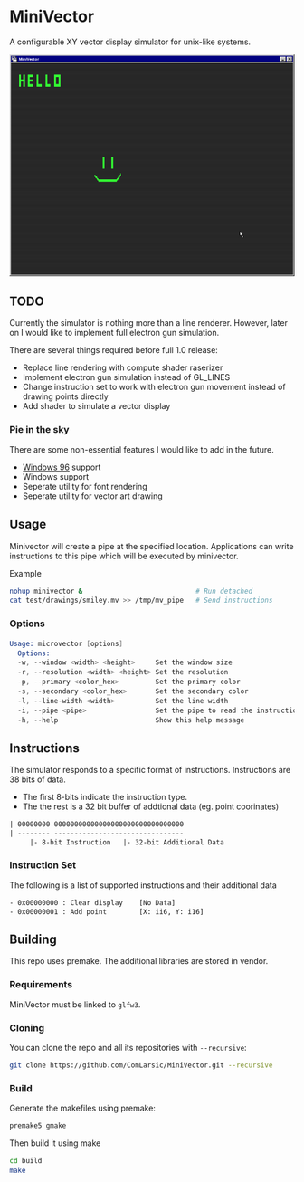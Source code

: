 # MiniVector

A configurable XY vector display simulator for unix-like systems.

![minivector_demo](docs/minivector_demo.png)

## TODO

Currently the simulator is nothing more than a line renderer.
However, later on I would like to implement full electron gun simulation.

There are several things required before full 1.0 release:

- Replace line rendering with compute shader raserizer
- Implement electron gun simulation instead of GL_LINES
- Change instruction set to work with electron gun movement instead of drawing points directly
- Add shader to simulate a vector display

### Pie in the sky
There are some non-essential features I would like to add in the future.

- [Windows 96](https://windows96.net/) support
- Windows support
- Seperate utility for font rendering
- Seperate utility for vector art drawing

## Usage

Minivector will create a pipe at the specified location.
Applications can write instructions to this pipe which will be executed by minivector.

Example

```bash
nohup minivector &                            # Run detached
cat test/drawings/smiley.mv >> /tmp/mv_pipe   # Send instructions
```

### Options

```s
Usage: microvector [options]
  Options:
  -w, --window <width> <height>     Set the window size
  -r, --resolution <width> <height> Set the resolution
  -p, --primary <color_hex>         Set the primary color
  -s, --secondary <color_hex>       Set the secondary color
  -l, --line-width <width>          Set the line width
  -i, --pipe <pipe>                 Set the pipe to read the instructions
  -h, --help                        Show this help message
```

## Instructions

The simulator responds to a specific format of instructions.
Instructions are 38 bits of data.

- The first 8-bits indicate the instruction type.
- The the rest is a 32 bit buffer of addtional data (eg. point coorinates)

```
| 00000000 00000000000000000000000000000000
| -------- --------------------------------
     |- 8-bit Instruction   |- 32-bit Additional Data
```

### Instruction Set

The following is a list of supported instructions and their additional data

```
- 0x00000000 : Clear display    [No Data]
- 0x00000001 : Add point        [X: ii6, Y: i16]
```

## Building

This repo uses premake. The additional libraries are stored in vendor.

### Requirements

MiniVector must be linked to `glfw3`.

### Cloning

You can clone the repo and all its repositories with `--recursive`:

```bash
git clone https://github.com/ComLarsic/MiniVector.git --recursive
```

### Build

Generate the makefiles using premake:

```bash
premake5 gmake
```

Then build it using make

```bash
cd build
make
```
